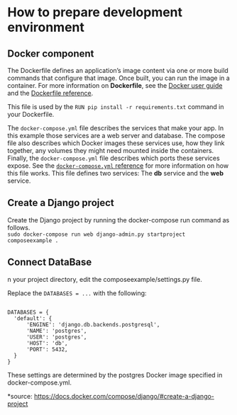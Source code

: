 <h1>How to prepare development environment</h1>
<h2>Docker component</h2>
<p>The Dockerfile defines an application’s image content via one or more build commands that configure that image. 
Once built, you can run the image in a container. For more information on <strong>Dockerfile</strong>, see the 
<a href="https://docs.docker.com/engine/tutorials/dockerimages/#building-an-image-from-a-dockerfile">Docker user guide
</a> and the <a href="https://docs.docker.com/engine/reference/builder/">Dockerfile reference</a>.<p>
<p>This file is used by the <code>RUN pip install -r requirements.txt</code> command in your Dockerfile.</p>
<p>The <code>docker-compose.yml</code> file describes the services that make your app. In
this example those services are a web server and database.  The compose file
also describes which Docker images these services use, how they link
together, any volumes they might need mounted inside the containers.
Finally, the <code>docker-compose.yml</code> file describes which ports these services
expose. See the <a href="https://docs.docker.com/compose/compose-file/"><code>docker-compose.yml</code> reference</a> 
for more information on how this file works. This file defines two services: The <strong>db</strong> service and the 
<strong>web</strong> service.</p>
 
<h2>Create a Django project</h2>
<p>Create the Django project by running the docker-compose run command as follows.<br/>
<code>sudo docker-compose run web django-admin.py startproject composeexample .</code></p>

<h2>Connect DataBase</h2>
<p>n your project directory, edit the composeexample/settings.py file.</p>
   <p>Replace the <code>DATABASES = ...</code> with the following:</p>
<pre><code>
DATABASES = {
  'default': {
      'ENGINE': 'django.db.backends.postgresql',
      'NAME': 'postgres',
      'USER': 'postgres',
      'HOST': 'db',
      'PORT': 5432,
  }
}
</code></pre>
<p>These settings are determined by the postgres Docker image specified in docker-compose.yml.</p>

*source: https://docs.docker.com/compose/django/#create-a-django-project